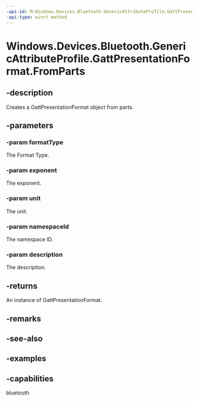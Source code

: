 ```yaml
---
-api-id: M:Windows.Devices.Bluetooth.GenericAttributeProfile.GattPresentationFormat.FromParts(System.Byte,System.Int32,System.UInt16,System.Byte,System.UInt16)
-api-type: winrt method
---
```


<!-- Method syntax.
public GattPresentationFormat GattPresentationFormat.FromParts(Byte formatType, Int32 exponent, UInt16 unit, Byte namespaceId, UInt16 description)
-->

# Windows.Devices.Bluetooth.GenericAttributeProfile.GattPresentationFormat.FromParts

## -description
Creates a GattPresentationFormat object from parts.

## -parameters

### -param formatType
The Format Type.

### -param exponent
The exponent.

### -param unit
The unit.

### -param namespaceId
The namespace ID.

### -param description
The description.

## -returns
An instance of GattPresentationFormat.

## -remarks

## -see-also

## -examples


## -capabilities
bluetooth
